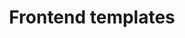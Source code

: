 ---
layout: sub-navigation
title: Frontend templates
description: Description of what frontend templates are.
sectionKey: Frontend templates
---